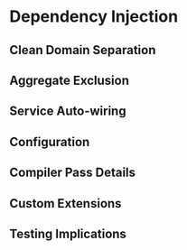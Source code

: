 # Dependency Injection

## Clean Domain Separation
## Aggregate Exclusion
## Service Auto-wiring
## Configuration
## Compiler Pass Details
## Custom Extensions
## Testing Implications
